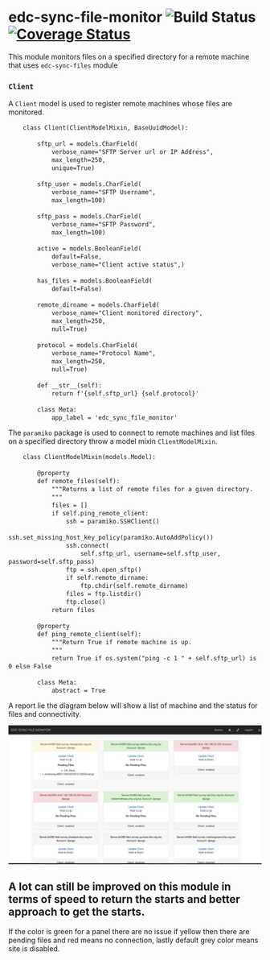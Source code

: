 # edc-sync-file-monitor ![Build Status](https://github.com/bhp-code-space/edc-sync-file-monitor/actions/workflows/django.yml/badge.svg) [![Coverage Status](https://codecov.io/gh/bhp-code-space/edc-sync-file-monitor/branch/develop/graph/badge.svg?token=696b0c18-d3de-40e3-8b4e-7c066f13d81c)](https://codecov.io/gh/bhp-code-space/edc-data-manager)

This module monitors files on a specified directory for a remote machine that  uses `edc-sync-files` module


### `Client`

A `Client` model is used to register remote machines whose files are monitored.

		class Client(ClientModelMixin, BaseUuidModel):

		    sftp_url = models.CharField(
		        verbose_name="SFTP Server url or IP Address",
		        max_length=250,
		        unique=True)
		
		    sftp_user = models.CharField(
		        verbose_name="SFTP Username",
		        max_length=100)
		
		    sftp_pass = models.CharField(
		        verbose_name="SFTP Password",
		        max_length=100)
		
		    active = models.BooleanField(
		        default=False,
		        verbose_name="Client active status",)
		
		    has_files = models.BooleanField(
		        default=False)
		
		    remote_dirname = models.CharField(
		        verbose_name="Client monitored directory",
		        max_length=250,
		        null=True)
		
		    protocol = models.CharField(
		        verbose_name="Protocol Name",
		        max_length=250,
		        null=True)
		
		    def __str__(self):
		        return f'{self.sftp_url} {self.protocol}'
		
		    class Meta:
		        app_label = 'edc_sync_file_monitor'
		        
The `paramiko` package is used to connect to remote machines and list files on a specified directory throw a model mixin `ClientModelMixin`.


		class ClientModelMixin(models.Model):

		    @property
		    def remote_files(self):
		        """Returns a list of remote files for a given directory.
		        """
		        files = []
		        if self.ping_remote_client:
		            ssh = paramiko.SSHClient()
		            ssh.set_missing_host_key_policy(paramiko.AutoAddPolicy())
		            ssh.connect(
		                self.sftp_url, username=self.sftp_user, password=self.sftp_pass)
		            ftp = ssh.open_sftp()
		            if self.remote_dirname:
		                ftp.chdir(self.remote_dirname)
		            files = ftp.listdir()
		            ftp.close()
		        return files
		
		    @property
		    def ping_remote_client(self):
		        """Return True if remote machine is up.
		        """
		        return True if os.system("ping -c 1 " + self.sftp_url) is 0 else False
		
		    class Meta:
		        abstract = True

A report lie the diagram below will show a list of machine and the status for files and connectivity.

![Alt text](report.png?raw=true "Optional Title")


## A lot can still be improved on this module in terms of speed to return the starts and better approach to get the starts.

If the color is green for a panel there are no issue if yellow then there are pending files and red means no connection, lastly default grey color means site is disabled.


